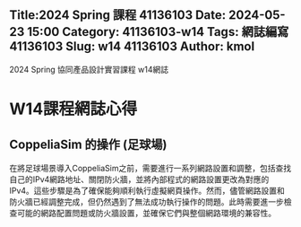  Title:2024 Spring 課程 41136103 
 Date: 2024-05-23 15:00
 Category: 41136103-w14
 Tags: 網誌編寫 41136103
 Slug: w14 41136103
 Author: kmol
---

2024 Spring 協同產品設計實習課程 w14網誌

<!-- PELICAN_END_SUMMARY -->

# W14課程網誌心得

 ## CoppeliaSim 的操作 (足球場)

在將足球場景導入CoppeliaSim之前，需要進行一系列網路設置和調整，包括查找自己的IPv4網路地址、關閉防火牆，並將內部程式的網路設置更改為對應的IPv4。這些步驟是為了確保能夠順利執行虛擬網頁操作。然而，儘管網路設置和防火牆已經調整完成，但仍然遇到了無法成功執行操作的問題。此時需要進一步檢查可能的網路配置問題或防火牆設置，並確保它們與整個網路環境的兼容性。